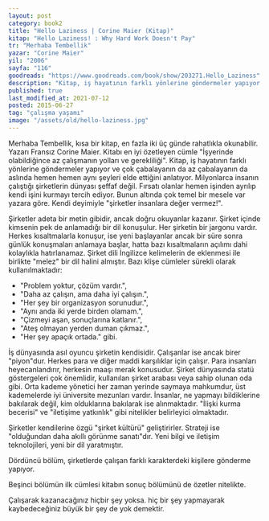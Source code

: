 ```yaml
---
layout: post  
category: book2  
title: "Hello Laziness | Corine Maier (Kitap)"  
kitap: "Hello Laziness! : Why Hard Work Doesn't Pay"  
tr: "Merhaba Tembellik"  
yazar: "Corine Maier"  
yil: "2006"  
sayfa: "116"  
goodreads: "https://www.goodreads.com/book/show/203271.Hello_Laziness"
description: "Kitap, iş hayatının farklı yönlerine göndermeler yapıyor ve çok çabalayanın da az çabalayanın da aslında hemen hemen aynı şeyleri elde ettiğini anlatıyor."
published: true
last_modified_at: 2021-07-12
posted: 2015-06-27
tag: "çalışma yaşamı"
image: "/assets/old/hello-laziness.jpg"
---
```


Merhaba Tembellik, kısa bir kitap, en fazla iki üç günde rahatlıkla okunabilir. Yazarı Fransız Corine Maier. Kitabı en iyi özetleyen cümle "İşyerinde olabildiğince az çalışmanın yolları ve gerekliliği". Kitap, iş hayatının farklı yönlerine göndermeler yapıyor ve çok çabalayanın da az çabalayanın da aslında hemen hemen aynı şeyleri elde ettiğini anlatıyor. Milyonlarca insanın çalıştığı şirketlerin dünyası şeffaf değil. Fırsatı olanlar hemen işinden ayrılıp kendi işini kurmayı tercih ediyor. Bunun altında çok temel bir mesele var yazara göre. Kendi deyimiyle "şirketler insanlara değer vermez!".  
  
Şirketler adeta bir metin gibidir, ancak doğru okuyanlar kazanır. Şirket içinde kimsenin pek de anlamadığı bir dil konuşulur. Her şirketin bir jargonu vardır. Herkes kısaltmalarla konuşur, ise yeni başlayanlar ancak bir süre sonra günlük konuşmaları anlamaya başlar, hatta bazı kısaltmaların açılımı dahi kolaylıkla hatırlanamaz. Şirket dili İngilizce kelimelerin de eklenmesi ile birlikte "melez" bir dil halini almıştır. Bazı klişe cümleler sürekli olarak kullanılmaktadır: 

- "Problem yoktur, çözüm vardır.", 
- "Daha az çalışın, ama daha iyi çalışın.", 
- "Her şey bir organizasyon sorunudur.", 
- "Aynı anda iki yerde birden olamam.", 
- "Çizmeyi aşan, sonuçlarına katlanır.", 
- "Ateş olmayan yerden duman çıkmaz.", 
- "Her şey apaçık ortada." gibi.  
  
İş dünyasında asıl oyuncu şirketin kendisidir. Çalışanlar ise ancak birer "piyon"dur. Herkes para ve diğer maddi karşılıklar için çalışır. Para insanları heyecanlandırır, herkesin maaşı merak konusudur. Şirket dünyasında statü göstergeleri çok önemlidir, kullanılan şirket arabası veya sahip olunan oda gibi. Orta kademe yönetici her zaman yerinde saymaya mahkumdur, üst kademelerde iyi üniversite mezunları vardır. İnsanlar, ne yapmayı bildiklerine bakılarak değil, kim olduklarına bakılarak ise alınmaktadır. "İlişki kurma becerisi" ve "iletişime yatkınlık" gibi nitelikler belirleyici olmaktadır.  
  
Şirketler kendilerine özgü "şirket kültürü" geliştirirler. Strateji ise "olduğundan daha akıllı görünme sanatı"dır. Yeni bilgi ve iletişim teknolojileri, yeni bir dil yaratmıştır.  
  
Dördüncü bölüm, şirketlerde çalışan farklı karakterdeki kişilere gönderme yapıyor.  
  
Beşinci bölümün ilk cümlesi kitabın sonuç bölümünü de özetler nitelikte.  
  
Çalışarak kazanacağınız hiçbir şey yoksa. hiç bir şey yapmayarak kaybedeceğiniz büyük bir şey de yok demektir.  
